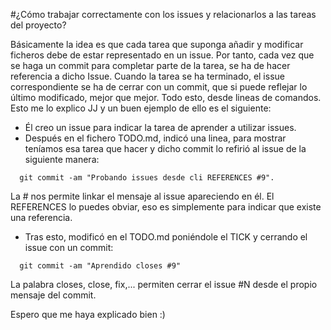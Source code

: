 #¿Cómo trabajar correctamente con los issues y relacionarlos a las tareas del proyecto?

Básicamente la idea es que cada tarea que suponga añadir y modificar ficheros debe de estar representado en un issue. Por tanto, cada vez que se haga un commit para completar parte de la tarea, se ha de hacer referencia a dicho Issue. Cuando la tarea se ha terminado, el issue correspondiente se ha de cerrar con un commit, que si puede reflejar lo último modificado, mejor que mejor. Todo esto, desde lineas de comandos. Esto me lo explico JJ y un buen ejemplo de ello es el siguiente:
- Él creo un issue para indicar la tarea de aprender a utilizar issues.
- Después en el fichero TODO.md, indicó una linea, para mostrar teníamos esa tarea que hacer y dicho commit lo refirió al issue de la siguiente manera: 
```
  git commit -am "Probando issues desde cli REFERENCES #9".
```
La # nos permite linkar el mensaje al issue apareciendo en él. El REFERENCES lo puedes obviar, eso es simplemente para indicar que existe una referencia.
- Tras esto, modificó en el TODO.md poniéndole el TICK y cerrando el issue con un commit:
```
  git commit -am "Aprendido closes #9"
```
La palabra closes, close, fix,... permiten cerrar el issue #N desde el propio mensaje del commit.

Espero que me haya explicado bien :)